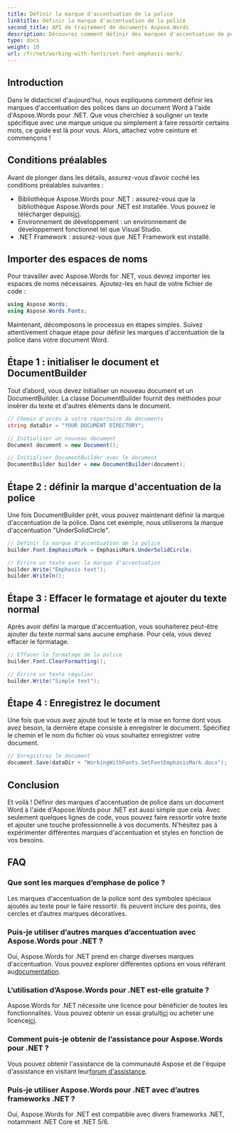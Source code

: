 ```yaml
---
title: Définir la marque d'accentuation de la police
linktitle: Définir la marque d'accentuation de la police
second_title: API de traitement de documents Aspose.Words
description: Découvrez comment définir des marques d'accentuation de police dans les documents Word à l'aide d'Aspose.Words for .NET avec ce guide détaillé étape par étape. Parfait pour les développeurs .NET.
type: docs
weight: 10
url: /fr/net/working-with-fonts/set-font-emphasis-mark/
---
```

## Introduction

Dans le didacticiel d'aujourd'hui, nous expliquons comment définir les marques d'accentuation des polices dans un document Word à l'aide d'Aspose.Words pour .NET. Que vous cherchiez à souligner un texte spécifique avec une marque unique ou simplement à faire ressortir certains mots, ce guide est là pour vous. Alors, attachez votre ceinture et commençons !

## Conditions préalables

Avant de plonger dans les détails, assurez-vous d’avoir coché les conditions préalables suivantes :

-  Bibliothèque Aspose.Words pour .NET : assurez-vous que la bibliothèque Aspose.Words pour .NET est installée. Vous pouvez le télécharger depuis[ici](https://releases.aspose.com/words/net/).
- Environnement de développement : un environnement de développement fonctionnel tel que Visual Studio.
- .NET Framework : assurez-vous que .NET Framework est installé.

## Importer des espaces de noms

Pour travailler avec Aspose.Words for .NET, vous devrez importer les espaces de noms nécessaires. Ajoutez-les en haut de votre fichier de code :

```csharp
using Aspose.Words;
using Aspose.Words.Fonts;
```

Maintenant, décomposons le processus en étapes simples. Suivez attentivement chaque étape pour définir les marques d'accentuation de la police dans votre document Word.

## Étape 1 : initialiser le document et DocumentBuilder

Tout d’abord, vous devez initialiser un nouveau document et un DocumentBuilder. La classe DocumentBuilder fournit des méthodes pour insérer du texte et d'autres éléments dans le document.

```csharp
// Chemin d'accès à votre répertoire de documents
string dataDir = "YOUR DOCUMENT DIRECTORY";

// Initialiser un nouveau document
Document document = new Document();

// Initialiser DocumentBuilder avec le document
DocumentBuilder builder = new DocumentBuilder(document);
```

## Étape 2 : définir la marque d'accentuation de la police

Une fois DocumentBuilder prêt, vous pouvez maintenant définir la marque d'accentuation de la police. Dans cet exemple, nous utiliserons la marque d'accentuation "UnderSolidCircle".

```csharp
// Définir la marque d'accentuation de la police
builder.Font.EmphasisMark = EmphasisMark.UnderSolidCircle;

// Écrire un texte avec la marque d'accentuation
builder.Write("Emphasis text");
builder.Writeln();
```

## Étape 3 : Effacer le formatage et ajouter du texte normal

Après avoir défini la marque d'accentuation, vous souhaiterez peut-être ajouter du texte normal sans aucune emphase. Pour cela, vous devez effacer le formatage.

```csharp
// Effacer le formatage de la police
builder.Font.ClearFormatting();

// Écrire un texte régulier
builder.Write("Simple text");
```

## Étape 4 : Enregistrez le document

Une fois que vous avez ajouté tout le texte et la mise en forme dont vous avez besoin, la dernière étape consiste à enregistrer le document. Spécifiez le chemin et le nom du fichier où vous souhaitez enregistrer votre document.

```csharp
// Enregistrez le document
document.Save(dataDir + "WorkingWithFonts.SetFontEmphasisMark.docx");
```

## Conclusion

Et voilà ! Définir des marques d'accentuation de police dans un document Word à l'aide d'Aspose.Words pour .NET est aussi simple que cela. Avec seulement quelques lignes de code, vous pouvez faire ressortir votre texte et ajouter une touche professionnelle à vos documents. N'hésitez pas à expérimenter différentes marques d'accentuation et styles en fonction de vos besoins.

## FAQ

### Que sont les marques d’emphase de police ?

Les marques d'accentuation de la police sont des symboles spéciaux ajoutés au texte pour le faire ressortir. Ils peuvent inclure des points, des cercles et d’autres marques décoratives.

### Puis-je utiliser d’autres marques d’accentuation avec Aspose.Words pour .NET ?

 Oui, Aspose.Words for .NET prend en charge diverses marques d'accentuation. Vous pouvez explorer différentes options en vous référant au[documentation](https://reference.aspose.com/words/net/).

### L’utilisation d’Aspose.Words pour .NET est-elle gratuite ?

 Aspose.Words for .NET nécessite une licence pour bénéficier de toutes les fonctionnalités. Vous pouvez obtenir un essai gratuit[ici](https://releases.aspose.com/) ou acheter une licence[ici](https://purchase.aspose.com/buy).

### Comment puis-je obtenir de l’assistance pour Aspose.Words pour .NET ?

 Vous pouvez obtenir l'assistance de la communauté Aspose et de l'équipe d'assistance en visitant leur[forum d'assistance](https://forum.aspose.com/c/words/8).

### Puis-je utiliser Aspose.Words pour .NET avec d’autres frameworks .NET ?

Oui, Aspose.Words for .NET est compatible avec divers frameworks .NET, notamment .NET Core et .NET 5/6.